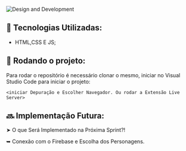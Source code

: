 
![Design and Development](https://user-images.githubusercontent.com/90199276/228915531-2480ffa3-a10b-4283-841b-ad53c83b2234.png)
## :wrench: Tecnologias Utilizadas:
* HTML,CSS E JS;

## :rocket: Rodando o projeto:
Para rodar o repositório é necessário clonar o mesmo, iniciar no Visual Studio Code para iniciar o projeto:
```
<iniciar Depuração e Escolher Navegador. Ou rodar a Extensão Live Server>
```

## :soon: Implementação Futura:
➤ O que Será Implementado na Próxima Sprint?!

➥ Conexão com o Firebase e Escolha dos Personagens.

